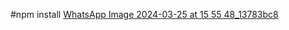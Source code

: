 #npm install
[WhatsApp Image 2024-03-25 at 15 55 48_13783bc8](https://github.com/Shreetipandeygithub/JustEat/assets/99243601/4a4a8cb6-f060-45c8-b9f6-3691cfc4966a)
